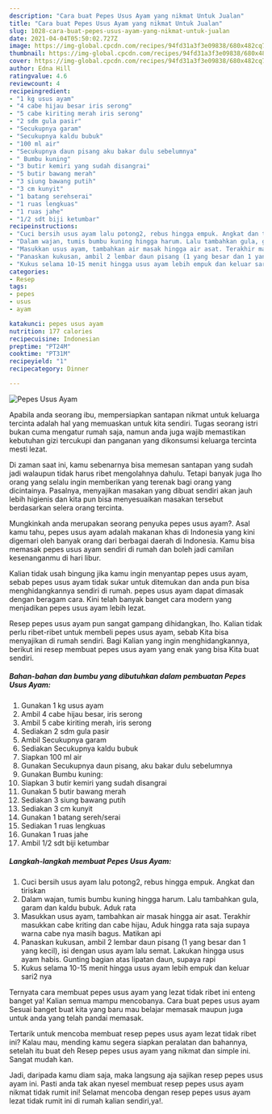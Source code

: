 ```yaml
---
description: "Cara buat Pepes Usus Ayam yang nikmat Untuk Jualan"
title: "Cara buat Pepes Usus Ayam yang nikmat Untuk Jualan"
slug: 1028-cara-buat-pepes-usus-ayam-yang-nikmat-untuk-jualan
date: 2021-04-04T05:50:02.727Z
image: https://img-global.cpcdn.com/recipes/94fd31a3f3e09838/680x482cq70/pepes-usus-ayam-foto-resep-utama.jpg
thumbnail: https://img-global.cpcdn.com/recipes/94fd31a3f3e09838/680x482cq70/pepes-usus-ayam-foto-resep-utama.jpg
cover: https://img-global.cpcdn.com/recipes/94fd31a3f3e09838/680x482cq70/pepes-usus-ayam-foto-resep-utama.jpg
author: Edna Hill
ratingvalue: 4.6
reviewcount: 4
recipeingredient:
- "1 kg usus ayam"
- "4 cabe hijau besar iris serong"
- "5 cabe kiriting merah iris serong"
- "2 sdm gula pasir"
- "Secukupnya garam"
- "Secukupnya kaldu bubuk"
- "100 ml air"
- "Secukupnya daun pisang aku bakar dulu sebelumnya"
- " Bumbu kuning"
- "3 butir kemiri yang sudah disangrai"
- "5 butir bawang merah"
- "3 siung bawang putih"
- "3 cm kunyit"
- "1 batang serehserai"
- "1 ruas lengkuas"
- "1 ruas jahe"
- "1/2 sdt biji ketumbar"
recipeinstructions:
- "Cuci bersih usus ayam lalu potong2, rebus hingga empuk. Angkat dan tiriskan"
- "Dalam wajan, tumis bumbu kuning hingga harum. Lalu tambahkan gula, garam dan kaldu bubuk. Aduk rata"
- "Masukkan usus ayam, tambahkan air masak hingga air asat. Terakhir masukkan cabe kriting dan cabe hijau, Aduk hingga rata saja supaya warna cabe nya masih bagus. Matikan api"
- "Panaskan kukusan, ambil 2 lembar daun pisang (1 yang besar dan 1 yang kecil), isi dengan usus ayam lalu semat. Lakukan hingga usus ayam habis. Gunting bagian atas lipatan daun, supaya rapi"
- "Kukus selama 10-15 menit hingga usus ayam lebih empuk dan keluar sari2 nya"
categories:
- Resep
tags:
- pepes
- usus
- ayam

katakunci: pepes usus ayam 
nutrition: 177 calories
recipecuisine: Indonesian
preptime: "PT24M"
cooktime: "PT31M"
recipeyield: "1"
recipecategory: Dinner

---
```



![Pepes Usus Ayam](https://img-global.cpcdn.com/recipes/94fd31a3f3e09838/680x482cq70/pepes-usus-ayam-foto-resep-utama.jpg)

Apabila anda seorang ibu, mempersiapkan santapan nikmat untuk keluarga tercinta adalah hal yang memuaskan untuk kita sendiri. Tugas seorang istri bukan cuma mengatur rumah saja, namun anda juga wajib memastikan kebutuhan gizi tercukupi dan panganan yang dikonsumsi keluarga tercinta mesti lezat.

Di zaman  saat ini, kamu sebenarnya bisa memesan santapan yang sudah jadi walaupun tidak harus ribet mengolahnya dahulu. Tetapi banyak juga lho orang yang selalu ingin memberikan yang terenak bagi orang yang dicintainya. Pasalnya, menyajikan masakan yang dibuat sendiri akan jauh lebih higienis dan kita pun bisa menyesuaikan masakan tersebut berdasarkan selera orang tercinta. 



Mungkinkah anda merupakan seorang penyuka pepes usus ayam?. Asal kamu tahu, pepes usus ayam adalah makanan khas di Indonesia yang kini digemari oleh banyak orang dari berbagai daerah di Indonesia. Kamu bisa memasak pepes usus ayam sendiri di rumah dan boleh jadi camilan kesenanganmu di hari libur.

Kalian tidak usah bingung jika kamu ingin menyantap pepes usus ayam, sebab pepes usus ayam tidak sukar untuk ditemukan dan anda pun bisa menghidangkannya sendiri di rumah. pepes usus ayam dapat dimasak dengan beragam cara. Kini telah banyak banget cara modern yang menjadikan pepes usus ayam lebih lezat.

Resep pepes usus ayam pun sangat gampang dihidangkan, lho. Kalian tidak perlu ribet-ribet untuk membeli pepes usus ayam, sebab Kita bisa menyajikan di rumah sendiri. Bagi Kalian yang ingin menghidangkannya, berikut ini resep membuat pepes usus ayam yang enak yang bisa Kita buat sendiri.

<!--inarticleads1-->

##### Bahan-bahan dan bumbu yang dibutuhkan dalam pembuatan Pepes Usus Ayam:

1. Gunakan 1 kg usus ayam
1. Ambil 4 cabe hijau besar, iris serong
1. Ambil 5 cabe kiriting merah, iris serong
1. Sediakan 2 sdm gula pasir
1. Ambil Secukupnya garam
1. Sediakan Secukupnya kaldu bubuk
1. Siapkan 100 ml air
1. Gunakan Secukupnya daun pisang, aku bakar dulu sebelumnya
1. Gunakan  Bumbu kuning:
1. Siapkan 3 butir kemiri yang sudah disangrai
1. Gunakan 5 butir bawang merah
1. Sediakan 3 siung bawang putih
1. Sediakan 3 cm kunyit
1. Gunakan 1 batang sereh/serai
1. Sediakan 1 ruas lengkuas
1. Gunakan 1 ruas jahe
1. Ambil 1/2 sdt biji ketumbar




<!--inarticleads2-->

##### Langkah-langkah membuat Pepes Usus Ayam:

1. Cuci bersih usus ayam lalu potong2, rebus hingga empuk. Angkat dan tiriskan
1. Dalam wajan, tumis bumbu kuning hingga harum. Lalu tambahkan gula, garam dan kaldu bubuk. Aduk rata
1. Masukkan usus ayam, tambahkan air masak hingga air asat. Terakhir masukkan cabe kriting dan cabe hijau, Aduk hingga rata saja supaya warna cabe nya masih bagus. Matikan api
1. Panaskan kukusan, ambil 2 lembar daun pisang (1 yang besar dan 1 yang kecil), isi dengan usus ayam lalu semat. Lakukan hingga usus ayam habis. Gunting bagian atas lipatan daun, supaya rapi
1. Kukus selama 10-15 menit hingga usus ayam lebih empuk dan keluar sari2 nya




Ternyata cara membuat pepes usus ayam yang lezat tidak ribet ini enteng banget ya! Kalian semua mampu mencobanya. Cara buat pepes usus ayam Sesuai banget buat kita yang baru mau belajar memasak maupun juga untuk anda yang telah pandai memasak.

Tertarik untuk mencoba membuat resep pepes usus ayam lezat tidak ribet ini? Kalau mau, mending kamu segera siapkan peralatan dan bahannya, setelah itu buat deh Resep pepes usus ayam yang nikmat dan simple ini. Sangat mudah kan. 

Jadi, daripada kamu diam saja, maka langsung aja sajikan resep pepes usus ayam ini. Pasti anda tak akan nyesel membuat resep pepes usus ayam nikmat tidak rumit ini! Selamat mencoba dengan resep pepes usus ayam lezat tidak rumit ini di rumah kalian sendiri,ya!.

